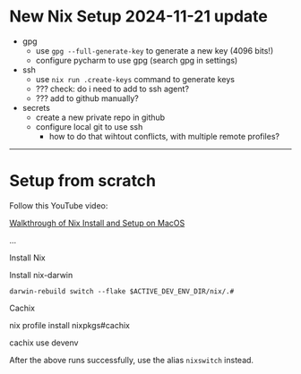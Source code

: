 # New Nix Setup 2024-11-21 update

- gpg
  - use `gpg --full-generate-key` to generate a new key (4096 bits!)
  - configure pycharm to use gpg (search gpg in settings)
- ssh
  - use `nix run .create-keys` command to generate keys
  - ??? check: do i need to add to ssh agent?
  - ??? add to github manually? 
- secrets
  - create a new private repo in github
  - configure local git to use ssh
    - how to do that wihtout conflicts, with multiple remote profiles? 

--------------------------------

# Setup from scratch

Follow this YouTube video:

[Walkthrough of Nix Install and Setup on MacOS](https://www.youtube.com/watch?v=LE5JR4JcvMg&t=2773s)

...

Install Nix

Install nix-darwin

`darwin-rebuild switch --flake $ACTIVE_DEV_ENV_DIR/nix/.#`

Cachix

nix profile install nixpkgs#cachix

cachix use devenv

After the above runs successfully, use the alias `nixswitch` instead.
